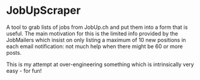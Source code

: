 JobUpScraper
============

A tool to grab lists of jobs from JobUp.ch and put them into a form that is useful. The main
motivation for this is the limited info provided by the JobMailers which insist on only listing
a maximum of 10 new positions in each email notification: not much help when there might be 60
or more posts.

This is my attempt at over-engineering something which is intrinsically very easy - for fun!
